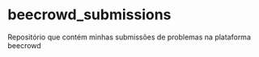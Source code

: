 # beecrowd_submissions
Repositório que contém minhas submissões de problemas na plataforma beecrowd
